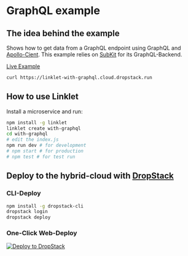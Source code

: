 # GraphQL example

## The idea behind the example

Shows how to get data from a GraphQL endpoint using GraphQL and [Apollo-Cient](https://github.com/apollographql/apollo-client). This example relies on [SubKit](https://github.com/codecommission/subkit) for its GraphQL-Backend.

[Live Example](https://linklet-with-graphql.cloud.dropstack.run)

```bash
curl https://linklet-with-graphql.cloud.dropstack.run
```

## How to use Linklet

Install a microservice and run:

```bash
npm install -g linklet
linklet create with-graphql
cd with-graphql
# edit the index.js
npm run dev # for development
# npm start # for production
# npm test # for test run
```

## Deploy to the hybrid-cloud with [DropStack](https://dropstack.run)

### CLI-Deploy

```bash
npm install -g dropstack-cli
dropstack login
dropstack deploy
```

### One-Click Web-Deploy

[![Deploy to DropStack](https://deploy.cloud.dropstack.run/button.svg)](https://deploy.cloud.dropstack.run?repo=https://github.com/CodeCommission/linklet-examples/tree/master/with-graphql)